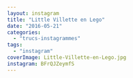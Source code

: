 ```yaml
---
layout: instagram
title: "Little Villette en Lego"
date: "2016-05-21"
categories: 
  - "trucs-instagrammes"
tags: 
  - "instagram"
coverImage: Little-Villette-en-Lego.jpg
instagram: BFrQJZeymfS
---
```

